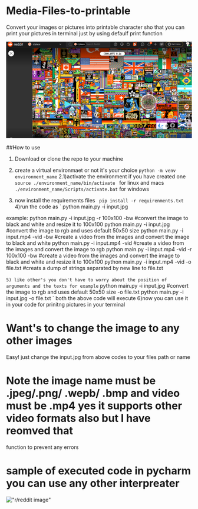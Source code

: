 # Media-Files-to-printable
Convert your images or pictures into printable character sho that you  can print your pictures in terminal just by using defaulf print function

!["r/reddit image"](https://raw.githubusercontent.com/leyuskckiran1510/Reddit/master/ReadmeImage/redditcanvas.png "r/place")

##How to use
1) Download or clone the repo to your machine
2) create a virtual environmaet or not it's your choice
`
python -m venv environment_name
`
2.1)activate the environment if you have created one
`source ./environment_name/bin/activate ` for linux and macs
` ./environment_name/Scripts/activate.bat ` for windows

3) now install the requirements files
` pip install -r requirenments.txt`
4)run the code as
` python main.py -i input.jpg

example:
        python main.py -i input.jpg -r 100x100 -bw #convert the image to black and white and resize it to 100x100
        python main.py -i input.jpg  #convert the image to rgb and uses default 50x50 size
        python main.py -i input.mp4 -vid -bw #create a video from the images and convert the image to black and white
        python main.py -i input.mp4 -vid  #create a video from the images and convert the image to rgb
        python main.py -i input.mp4 -vid -r 100x100 -bw #create a video from the images and convert the image to black and white and resize it to 100x100
        python main.py -i input.mp4 -vid -o file.txt #creats a dump of strings separated by new line to file.txt

`
5) like other's you don't have to worry about the position of arguments and the texts for example
`
python main.py -i input.jpg #convert the image to rgb and uses default 50x50 size -o file.txt
python main.py -i input.jpg  -o file.txt
`
both the above code will execute 
6)now you can use it in your code for prinitng pictures in your terminal

# Want's to change the image to any other images
Easy! just change the input.jpg from above codes to your files path or name
# Note the image name must be .jpeg/.png/ .wepb/ .bmp and video must be .mp4 yes it supports other video formats also but I have reomved that 
function to prevent any errors

# sample of executed code in pycharm you can use any other interpreater
!["r/reddit image"](https://www.youtube.com/watch?v=_NwIzChau7g "r/place")
